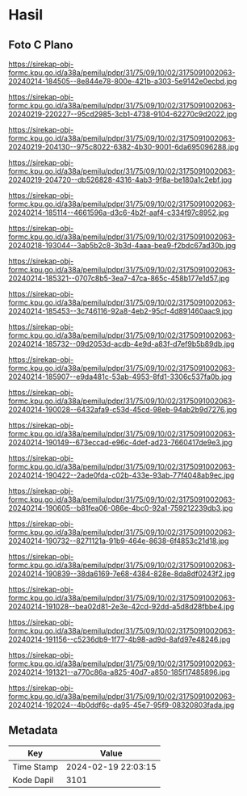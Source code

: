 # Hasil

## Foto C Plano

https://sirekap-obj-formc.kpu.go.id/a38a/pemilu/pdpr/31/75/09/10/02/3175091002063-20240214-184505--8e844e78-800e-421b-a303-5e9142e0ecbd.jpg

https://sirekap-obj-formc.kpu.go.id/a38a/pemilu/pdpr/31/75/09/10/02/3175091002063-20240219-220227--95cd2985-3cb1-4738-9104-62270c9d2022.jpg

https://sirekap-obj-formc.kpu.go.id/a38a/pemilu/pdpr/31/75/09/10/02/3175091002063-20240219-204130--975c8022-6382-4b30-9001-6da695096288.jpg

https://sirekap-obj-formc.kpu.go.id/a38a/pemilu/pdpr/31/75/09/10/02/3175091002063-20240219-204720--db526828-4316-4ab3-9f8a-be180a1c2ebf.jpg

https://sirekap-obj-formc.kpu.go.id/a38a/pemilu/pdpr/31/75/09/10/02/3175091002063-20240214-185114--4661596a-d3c6-4b2f-aaf4-c334f97c8952.jpg

https://sirekap-obj-formc.kpu.go.id/a38a/pemilu/pdpr/31/75/09/10/02/3175091002063-20240218-193044--3ab5b2c8-3b3d-4aaa-bea9-f2bdc67ad30b.jpg

https://sirekap-obj-formc.kpu.go.id/a38a/pemilu/pdpr/31/75/09/10/02/3175091002063-20240214-185321--0707c8b5-3ea7-47ca-865c-458b177e1d57.jpg

https://sirekap-obj-formc.kpu.go.id/a38a/pemilu/pdpr/31/75/09/10/02/3175091002063-20240214-185453--3c746116-92a8-4eb2-95cf-4d891460aac9.jpg

https://sirekap-obj-formc.kpu.go.id/a38a/pemilu/pdpr/31/75/09/10/02/3175091002063-20240214-185732--09d2053d-acdb-4e9d-a83f-d7ef9b5b89db.jpg

https://sirekap-obj-formc.kpu.go.id/a38a/pemilu/pdpr/31/75/09/10/02/3175091002063-20240214-185907--e9da481c-53ab-4953-8fd1-3306c537fa0b.jpg

https://sirekap-obj-formc.kpu.go.id/a38a/pemilu/pdpr/31/75/09/10/02/3175091002063-20240214-190028--6432afa9-c53d-45cd-98eb-94ab2b9d7276.jpg

https://sirekap-obj-formc.kpu.go.id/a38a/pemilu/pdpr/31/75/09/10/02/3175091002063-20240214-190149--673eccad-e96c-4def-ad23-7660417de9e3.jpg

https://sirekap-obj-formc.kpu.go.id/a38a/pemilu/pdpr/31/75/09/10/02/3175091002063-20240214-190422--2ade0fda-c02b-433e-93ab-77f4048ab9ec.jpg

https://sirekap-obj-formc.kpu.go.id/a38a/pemilu/pdpr/31/75/09/10/02/3175091002063-20240214-190605--b81fea06-086e-4bc0-92a1-759212239db3.jpg

https://sirekap-obj-formc.kpu.go.id/a38a/pemilu/pdpr/31/75/09/10/02/3175091002063-20240214-190732--8271121a-91b9-464e-8638-6f4853c21d18.jpg

https://sirekap-obj-formc.kpu.go.id/a38a/pemilu/pdpr/31/75/09/10/02/3175091002063-20240214-190839--38da6169-7e68-4384-828e-8da8df0243f2.jpg

https://sirekap-obj-formc.kpu.go.id/a38a/pemilu/pdpr/31/75/09/10/02/3175091002063-20240214-191028--bea02d81-2e3e-42cd-92dd-a5d8d28fbbe4.jpg

https://sirekap-obj-formc.kpu.go.id/a38a/pemilu/pdpr/31/75/09/10/02/3175091002063-20240214-191156--c5236db9-1f77-4b98-ad9d-8afd97e48246.jpg

https://sirekap-obj-formc.kpu.go.id/a38a/pemilu/pdpr/31/75/09/10/02/3175091002063-20240214-191321--a770c86a-a825-40d7-a850-185f17485896.jpg

https://sirekap-obj-formc.kpu.go.id/a38a/pemilu/pdpr/31/75/09/10/02/3175091002063-20240214-192024--4b0ddf6c-da95-45e7-95f9-08320803fada.jpg


## Metadata

| Key        | Value               |
| ---------- | ------------------- |
| Time Stamp | 2024-02-19 22:03:15 |
| Kode Dapil | 3101                |




